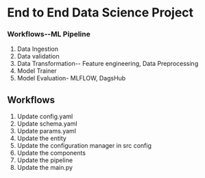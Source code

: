 # End to End Data Science Project

### Workflows--ML Pipeline

1. Data Ingestion
2. Data validation
3. Data Transformation-- Feature engineering, Data Preprocessing
4. Model Trainer
5. Model Evaluation- MLFLOW, DagsHub



## Workflows

1. Update config.yaml
2. Update schema.yaml
3. Update params.yaml
4. Update the entity
5. Update the configuration manager in src config
6. Update the components
7. Update the pipeline
8. Update the main.py
